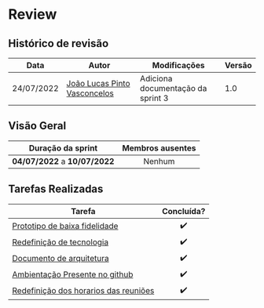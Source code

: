 # Review

## Histórico de revisão

| Data       | Autor                                        | Modificações                      | Versão |
| ---------- | -------------------------------------------- | --------------------------------- | ------ |
| 24/07/2022 | [João Lucas Pinto Vasconcelos](https://github.com/HacKairos) | Adiciona documentação da sprint 3 | 1.0    |

## Visão Geral

|        Duração da sprint        |  Membros ausentes |
| :-----------------------------: |  :--------------: |
| **04/07/2022** a **10/07/2022** |      Nenhum      |

## Tarefas Realizadas

| Tarefa | Concluída? |
| ------ | :--------: |
| [Prototipo de baixa fidelidade](https://github.com/fga-eps-mds/Cebraspe-Tracker/issues/12) | :heavy_check_mark: |
| [Redefinição de tecnologia](https://github.com/fga-eps-mds/Cebraspe-Tracker/issues/13) | :heavy_check_mark: |
| [Documento de arquitetura](https://github.com/fga-eps-mds/Cebraspe-Tracker/issues/14) | :heavy_check_mark: |
| [Ambientação Presente no github](https://github.com/fga-eps-mds/Cebraspe-Tracker/issues/15) | :heavy_check_mark: |
| [Redefinição dos horarios das reuniões](https://github.com/fga-eps-mds/Cebraspe-Tracker/issues/16) | :heavy_check_mark: |
